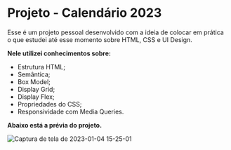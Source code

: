 # Projeto - Calendário 2023

Esse é um projeto pessoal desenvolvido com a ideia de colocar em prática o que estudei até esse momento sobre HTML, CSS e UI Design. 

**Nele utilizei conhecimentos sobre:**

* Estrutura HTML;
* Semântica;
* Box Model;
* Display Grid;
* Display Flex;
* Propriedades do CSS;
* Responsividade com Media Queries.

**Abaixo está a prévia do projeto.**


![Captura de tela de 2023-01-04 15-25-01](https://user-images.githubusercontent.com/116521777/210637063-96621c94-60cd-4c97-b728-05c21ca555c7.png)
